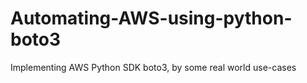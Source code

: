 # Automating-AWS-using-python-boto3
Implementing AWS Python SDK boto3, by some real world use-cases
